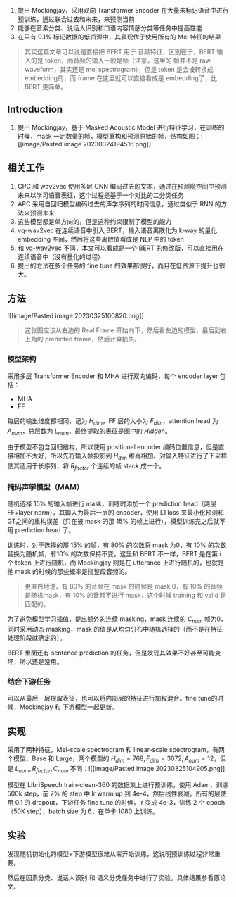 1. 提出 Mockingjay，采用双向 Transformer Encoder 在大量未标记语音中进行预训练，通过联合过去和未来，来预测当前
2. 能够在音素分类、说话人识别和口语内容情感分类等任务中提高性能
3. 在只有 0.1% 标记数据的低资源中，其表现优于使用所有的 Mel 特征的结果

> 其实这篇文章可以说是直接把 BERT 用于 音频特征，区别在于，BERT 输入的是 token，而音频的输入一般是帧（注意，这里的 帧并不是 raw waveform，其实还是 mel spectrogram），但是 token 是会被转换成 embedding的，而 frame 在这里就可以直接看成是 embedding了，比 BERT 更简单。

## Introduction

1. 提出 Mockingjay，基于 Masked Acoustic Model 进行特征学习，在训练的时候，mask 一定数量的帧，模型重构和预测原始的帧，结构如图：![[image/Pasted image 20230324194516.png]]

## 相关工作

1. CPC 和 wav2vec 使用多层 CNN 编码过去的文本，通过在预测隐空间中预测未来以学习语音表征，这个过程是基于一个对比的二分类任务
2. APC 采用自回归模型编码过去的声学序列的时间信息，通过类似于 RNN 的方法来预测未来
3. 这些模型都是单方向的，但是这种约束限制了模型的能力
4. vq-wav2vec 在连续语音中引入 BERT，输入语音离散化为 k-way 的量化 embedding 空间，然后将这些离散值看成是 NLP 中的 token
5. 和 vq-wav2vec 不同，本文可以看成是一个 BERT 的修改版，可以直接用在连续语音中（没有量化的过程）
6. 提出的方法在多个任务的 fine tune 的效果都很好，而且在低资源下提升也很大。

## 方法
![[image/Pasted image 20230325100820.png]]
> 这张图应该从右边的 Real Frame 开始向下，然后看左边的模型，最后到右上角的 predicted frame，然后计算损失。

### 模型架构

采用多层 Transformer Encoder 和 MHA 进行双向编码，每个 encoder layer 包括：
+ MHA
+ FF

每层的输出维度都相同，记为 $H_{dim}$，FF 层的大小为 $F_{dim}$，attention head 为 $A_{num}$，总层数为 $L_{num}$，最终提取的表征是图中的 $Hidden$。

由于模型不包含回归结构，所以使用 positional encoder 编码位置信息，但是直接相加不太好，所以先将输入帧投影到 $H_{dim}$ 维再相加。对输入特征进行了下采样使其适用于长序列，将 $R_{factor}$ 个连续的帧 stack 成一个。

### 掩码声学模型（MAM）

随机选择 15% 的输入帧进行 mask，训练时添加一个 prediction head（两层 FF+layer norm），其输入为最后一层的 encoder，使用 L1 loss 来最小化预测和GT之间的重构误差（只在被 mask 的那 15% 的帧上进行），模型训练完之后就不用 prediction head 了。

训练时，对于选择的那 15% 的帧，有 80% 的次数将 mask 为0，有 10% 的次数替换为随机帧，有10% 的次数保持不变。这里和 BERT 不一样，BERT 是在第 $i$ 个 token 上进行随机，而 Mockingjay 则是在 utterance 上进行随机的，也就是他 mask 的时候的那些概率是指整段音频的。
> 更直白地说，有 80% 的音频在 mask 的时候是 mask 0，有 10% 的音频是随机mask，有 10% 的音频不进行 mask，这个时候 training 和 valid 是匹配的。

为了避免模型学习插值，提出额外的连续 masking，mask 连续的 $C_{num}$ 帧为0，同时采用动态 masking，mask 的值是从均匀分布中随机选择的（而不是在特征处理阶段就确定的）。

BERT 里面还有 sentence prediction 的任务，但是发现其效果不好甚至可能变坏，所以还是没用。

### 结合下游任务

可以从最后一层提取表征，也可以将内部层的特征进行加权混合。fine tune的时候，Mockingjay 和 下游模型一起更新。

## 实现

采用了两种特征，Mel-scale spectrogram 和 linear-scale spectrogram，有两个模型，Base 和 Large，两个模型的 $H_{dim}=768, F_{dim}=3072,A_{num}=12$，但是 $L_{num}, R_{factor}, C_{num}$ 不同：![[image/Pasted image 20230325104905.png]]

模型在 LibriSpeech  train-clean-360 的数据集上进行预训练，使用 Adam，训练 500k step，前 7% 的 step 中 lr warm up 到 4e-4，然后线性衰减。所有的层使用 0.1 的 dropout，下游任务 fine tune 的时候，lr 变成 4e-3，训练 2 个 epoch（50K  step），batch size 为 6，在单卡 1080 上训练。 

## 实验

发现随机初始化的模型+下游模型很难从零开始训练，这说明预训练过程非常重要。

然后在因素分类、说话人识别 和 语义分类任务中进行了实验。具体结果参看原论文。